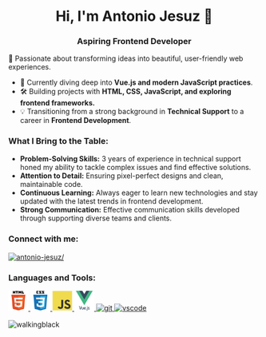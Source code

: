 <h1 align="center">Hi, I'm Antonio Jesuz 👋</h1>
<h3 align="center">Aspiring Frontend Developer</h3>

🚀 Passionate about transforming ideas into beautiful, user-friendly web experiences.

- 🌱 Currently diving deep into **Vue.js and modern JavaScript practices**.
- 🛠️ Building projects with **HTML, CSS, JavaScript, and exploring frontend frameworks.**
- 💡 Transitioning from a strong background in **Technical Support** to a career in **Frontend Development**.

<h3 align="left">What I Bring to the Table:</h3>

- **Problem-Solving Skills:** 3 years of experience in technical support honed my ability to tackle complex issues and find effective solutions.
- **Attention to Detail:** Ensuring pixel-perfect designs and clean, maintainable code.
- **Continuous Learning:** Always eager to learn new technologies and stay updated with the latest trends in frontend development.
- **Strong Communication:** Effective communication skills developed through supporting diverse teams and clients.

<h3 align="left">Connect with me:</h3>
<p align="left">
<a href="https://linkedin.com/in/antonio-jesuz/" target="blank"><img align="center" src="https://raw.githubusercontent.com/rahuldkjain/github-profile-readme-generator/master/src/images/icons/Social/linked-in-alt.svg" alt="antonio-jesuz/" height="30" width="40" /></a>
</p>

<h3 align="left">Languages and Tools:</h3>
<p align="left">
<a href="https://www.w3.org/html/" target="_blank" rel="noreferrer"> <img src="https://raw.githubusercontent.com/devicons/devicon/master/icons/html5/html5-original-wordmark.svg" alt="html5" width="40" height="40"/> </a>
<a href="https://www.w3schools.com/css/" target="_blank" rel="noreferrer"> <img src="https://raw.githubusercontent.com/devicons/devicon/master/icons/css3/css3-original-wordmark.svg" alt="css3" width="40" height="40"/> </a>
<a href="https://developer.mozilla.org/en-US/docs/Web/JavaScript" target="_blank" rel="noreferrer"> <img src="https://raw.githubusercontent.com/devicons/devicon/master/icons/javascript/javascript-original.svg" alt="javascript" width="40" height="40"/> </a>
<a href="https://vuejs.org/" target="_blank" rel="noreferrer"> <img src="https://raw.githubusercontent.com/devicons/devicon/master/icons/vuejs/vuejs-original-wordmark.svg" alt="vuejs" width="40" height="40"/> </a>
<a href="https://git-scm.com/" target="_blank" rel="noreferrer"> <img src="https://www.vectorlogo.zone/logos/git-scm/git-scm-icon.svg" alt="git" width="40" height="40"/> </a>
<a href="https://code.visualstudio.com/" target="_blank" rel="noreferrer"> <img src="https://upload.wikimedia.org/wikipedia/commons/9/9a/Visual_Studio_Code_1.35_icon.svg" alt="vscode" width="40" height="40"/> </a>
</p>

<p><img align="center" src="https://github-readme-stats.vercel.app/api/top-langs?username=walkingblack&show_icons=true&locale=en&layout=compact" alt="walkingblack" /></p>
